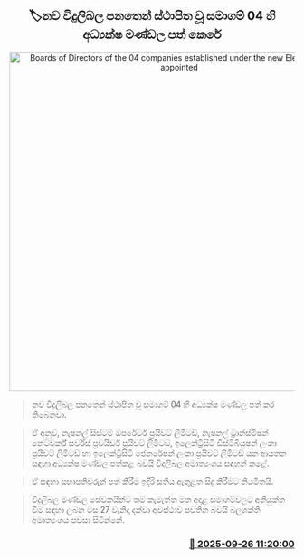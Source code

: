 <p align='center'><b><h2 align='center' title='Boards of Directors of the 04 companies established under the new Electricity Act appointed'>🏷නව විදුලිබල පනතෙන් ස්ථාපිත වූ සමාගම් 04 හි අධ්‍යක්ෂ මණ්ඩල පත් කෙරේ</h2></b></p>
<p align='center'><img src='https://helakuru.sgp1.cdn.digitaloceanspaces.com/esana/images/lib/ceb-office[1].jpg' width='600' alt='Boards of Directors of the 04 companies established under the new Electricity Act appointed'></p>

> නව විදුලිබල පනතෙන් ස්ථාපිත වූ සමාගම් 04 හි අධ්‍යක්ෂ මණ්ඩල පත් කර තිබෙනවා.

> ඒ අනුව, නැෂනල් සිස්ටම් ඔපරේටර් ප්‍රයිවට් ලිමිටඩ්, නැෂනල් ට්‍රාන්ස්මිෂන් නෙට්වර්ක් සර්විස් ප්‍රවයිඩර් ප්‍රයිවට් ලිමිටඩ්, ඉලෙක්ට්‍රිසිටි ඩිස්ටිබියුෂන් ලංකා ප්‍රයිවට් ලිමිටඩ් හා ඉලෙක්ට්‍රිසිටි ජෙනරේෂන් ලංකා ප්‍රයිවට් ලිමිටඩ් යන ආයතන සඳහා අධ්‍යක්ෂ මණ්ඩල පත්කළ බවයි විදුලිබල අමාත්‍යංශය සඳහන් කළේ.

> ඒ සඳහා සභාපතිවරුන් පත් කිරීම ඉදිරි සතිය ඇතුළත සිදු කිරීමට නියමිතයි.

> විදුලිබල මණ්ඩල සේවකයින්ට තම කැමැත්ත මත අදාළ සමාගම්වලට අනියුක්ත වීම සඳහා ලබන මස 27 වැනිදා දක්වා අවස්ථාව පවතින බවයි බලශක්ති අමාත්‍යංශය පවසා සිටින්නේ.



<h3 align='right'><a href='https://www.helakuru.lk/esana/p/113991/'>📅 2025-09-26 11:20:00</a></h3>
